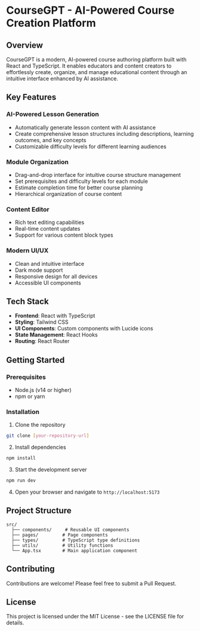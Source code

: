 # CourseGPT - AI-Powered Course Creation Platform

## Overview
CourseGPT is a modern, AI-powered course authoring platform built with React and TypeScript. It enables educators and content creators to effortlessly create, organize, and manage educational content through an intuitive interface enhanced by AI assistance.

## Key Features

###  AI-Powered Lesson Generation
- Automatically generate lesson content with AI assistance
- Create comprehensive lesson structures including descriptions, learning outcomes, and key concepts
- Customizable difficulty levels for different learning audiences

###  Module Organization
- Drag-and-drop interface for intuitive course structure management
- Set prerequisites and difficulty levels for each module
- Estimate completion time for better course planning
- Hierarchical organization of course content

###  Content Editor
- Rich text editing capabilities
- Real-time content updates
- Support for various content block types

### Modern UI/UX
- Clean and intuitive interface
- Dark mode support
- Responsive design for all devices
- Accessible UI components

## Tech Stack
- **Frontend**: React with TypeScript
- **Styling**: Tailwind CSS
- **UI Components**: Custom components with Lucide icons
- **State Management**: React Hooks
- **Routing**: React Router

## Getting Started

### Prerequisites
- Node.js (v14 or higher)
- npm or yarn

### Installation
1. Clone the repository
```bash
git clone [your-repository-url]
```

2. Install dependencies
```bash
npm install
```

3. Start the development server
```bash
npm run dev
```

4. Open your browser and navigate to `http://localhost:5173`

## Project Structure
```
src/
  ├── components/     # Reusable UI components
  ├── pages/         # Page components
  ├── types/         # TypeScript type definitions
  ├── utils/         # Utility functions
  └── App.tsx        # Main application component
```

## Contributing
Contributions are welcome! Please feel free to submit a Pull Request.

## License
This project is licensed under the MIT License - see the LICENSE file for details.

